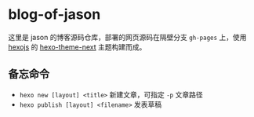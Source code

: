 # blog-of-jason
这里是 jason 的博客源码仓库，部署的网页源码在隔壁分支 `gh-pages` 上，使用 [hexojs](https://hexo.io/zh-cn/) 的 [hexo-theme-next](https://theme-next.js.org/) 主题构建而成。

## 备忘命令
* `hexo new [layout] <title>` 新建文章，可指定 `-p` 文章路径
* `hexo publish [layout] <filename>` 发表草稿